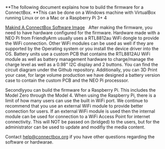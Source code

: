 **The following document explains how to build the firmware for a ConnectBox.
**This can be done on  a Windows machine with VirtualBox running Linux or on a Mac or a Raspberry Pi 3+ 4

<a href="https://github.com/ConnectBox/connectbox-pi/blob/master/doc/making_an_image.md">Makind A ConnectBox Software Image</a>
&nbsp;
After making the firmware, you need to have hardware configured for the firmware.
Hardware made with a NEO Pi from FriendlyArm usually uses a RTL8812au WiFi dongle to provide the WiFi connection.  Other WiFi modules can be used as well if they are supported by the Operating system or you install the device driver into the OS.  Battery units use a custom PCB that contains the RTL8812AU WiFi module as well as battery management hardware to charge/manage the charge level as well as a 0.98" I2C display and 2 buttons.  You can find the circuit diagram under the Github repository.  Additionally, you can 3D Print your case, for large volume production we have designed a battery version case to contain the custom PCB and the NEO Pi processsor.

Secondlyyou can build the firmware for a Raspberry Pi.  This includes the Model Zero through the Model 4.  When using the Raspberry Pi, there is a limit of how many users can use the built in WiFi port.  We continue to recommend that you use an external WiFi module to provide better connection for users.  If an external WiFi module  is used then the internal module can be used for connection to a WiFi Access Point for internet connectivity.  This will NOT be passed on (bridged) to the users, but for the administrator can be used to update and modifiy the media content.

Contact help@connectbox.org if you have other questions regarding the software or hardwarae.
